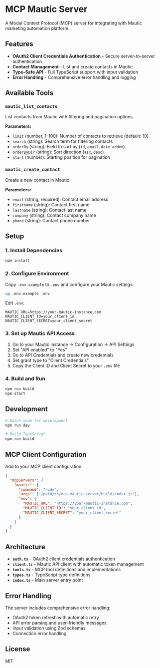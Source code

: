 # MCP Mautic Server

A Model Context Protocol (MCP) server for integrating with Mautic marketing automation platform.

## Features

- **OAuth2 Client Credentials Authentication** - Secure server-to-server authentication
- **Contact Management** - List and create contacts in Mautic
- **Type-Safe API** - Full TypeScript support with input validation
- **Error Handling** - Comprehensive error handling and logging

## Available Tools

### `mautic_list_contacts`
List contacts from Mautic with filtering and pagination options.

**Parameters:**
- `limit` (number, 1-100): Number of contacts to retrieve (default: 10)
- `search` (string): Search term for filtering contacts
- `orderBy` (string): Field to sort by (`id`, `email`, `date_added`)
- `orderByDir` (string): Sort direction (`asc`, `desc`)
- `start` (number): Starting position for pagination

### `mautic_create_contact`
Create a new contact in Mautic.

**Parameters:**
- `email` (string, required): Contact email address
- `firstname` (string): Contact first name
- `lastname` (string): Contact last name
- `company` (string): Contact company name
- `phone` (string): Contact phone number

## Setup

### 1. Install Dependencies

```bash
npm install
```

### 2. Configure Environment

Copy `.env.example` to `.env` and configure your Mautic settings:

```bash
cp .env.example .env
```

Edit `.env`:
```
MAUTIC_URL=https://your-mautic-instance.com
MAUTIC_CLIENT_ID=your_client_id
MAUTIC_CLIENT_SECRET=your_client_secret
```

### 3. Set up Mautic API Access

1. Go to your Mautic instance → Configuration → API Settings
2. Set "API enabled" to "Yes"
3. Go to API Credentials and create new credentials
4. Set grant type to "Client Credentials"
5. Copy the Client ID and Client Secret to your `.env` file

### 4. Build and Run

```bash
npm run build
npm start
```

## Development

```bash
# Watch mode for development
npm run dev

# Build TypeScript
npm run build
```

## MCP Client Configuration

Add to your MCP client configuration:

```json
{
  "mcpServers": {
    "mautic": {
      "command": "node",
      "args": ["/path/to/mcp-mautic-server/build/index.js"],
      "env": {
        "MAUTIC_URL": "https://your-mautic-instance.com",
        "MAUTIC_CLIENT_ID": "your_client_id",
        "MAUTIC_CLIENT_SECRET": "your_client_secret"
      }
    }
  }
}
```

## Architecture

- **`auth.ts`** - OAuth2 client credentials authentication
- **`client.ts`** - Mautic API client with automatic token management
- **`tools.ts`** - MCP tool definitions and implementations
- **`types.ts`** - TypeScript type definitions
- **`index.ts`** - Main server entry point

## Error Handling

The server includes comprehensive error handling:
- OAuth2 token refresh with automatic retry
- API error parsing and user-friendly messages
- Input validation using Zod schemas
- Connection error handling

## License

MIT